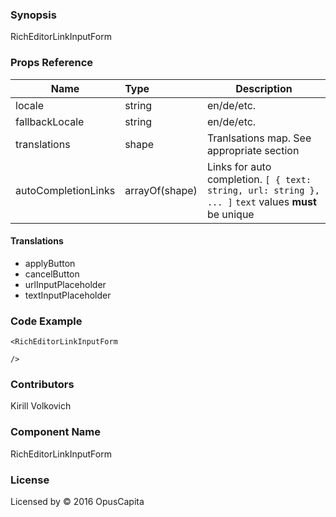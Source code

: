 ### Synopsis

RichEditorLinkInputForm

### Props Reference

| Name                          | Type                  | Description                                                |
| ------------------------------|:----------------------| -----------------------------------------------------------|
| locale | string | en/de/etc. |
| fallbackLocale | string | en/de/etc. |
| translations | shape | Tranlsations map. See 	appropriate section |
| autoCompletionLinks | arrayOf(shape) | Links for auto completion. `[ { text: string, url: string }, ... ]` `text` values **must** be unique |

#### Translations
* applyButton
* cancelButton
* urlInputPlaceholder
* textInputPlaceholder

### Code Example

```
<RichEditorLinkInputForm 
  
/>
```

### Contributors

Kirill Volkovich

### Component Name

RichEditorLinkInputForm

### License

Licensed by © 2016 OpusCapita

